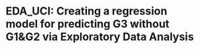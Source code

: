 # EDA_UCI: Creating a regression model for predicting G3 without G1&G2 via Exploratory Data Analysis
